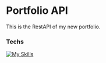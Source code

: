 # Portfolio API
This is the RestAPI of my new portfolio.

### Techs
[![My Skills](https://skillicons.dev/icons?i=py,fastapi,mongodb&perline=8)](https://skillicons.dev)
